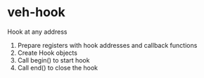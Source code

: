 # veh-hook
Hook at any address

1. Prepare registers with hook addresses and callback functions
2. Create Hook objects
3. Call begin() to start hook
4. Call end() to close the hook